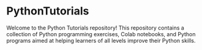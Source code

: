 # PythonTutorials
Welcome to the Python Tutorials repository! This repository contains a collection of Python programming exercises, Colab notebooks, and Python programs aimed at helping learners of all levels improve their Python skills.
